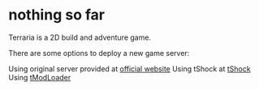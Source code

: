 # nothing so far
Terraria is a 2D build and adventure game.

There are some options to deploy a new game server:

Using original server provided at [official website](terraria.org)
Using tShock at [tShock](https://github.com/Pryaxis/TShock/releases)
Using [tModLoader](https://github.com/tModLoader/tModLoader/releases)
